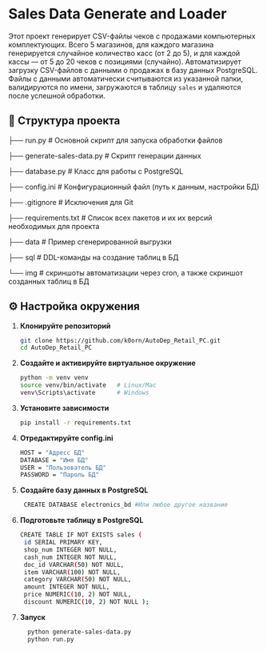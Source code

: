 # Sales Data Generate and Loader

Этот проект генерирует CSV-файлы чеков с продажами компьютерных комплектующих. Всего 5 магазинов, для каждого магазина генерируется случайное количество касс (от 2 до 5), и для каждой кассы — от 5 до 20 чеков с позициями (случайно).
Автоматизирует загрузку CSV-файлов с данными о продажах в базу данных PostgreSQL.  
Файлы с данными автоматически считываются из указанной папки, валидируются по имени, загружаются в таблицу `sales` и удаляются после успешной обработки.

## 📂 Структура проекта
├── run.py # Основной скрипт для запуска обработки файлов

├── generate-sales-data.py # Скрипт генерации данных

├── database.py # Класс для работы с PostgreSQL

├── config.ini # Конфигурационный файл (путь к данным, настройки БД)

├── .gitignore # Исключения для Git

├── requirements.txt  # Список всех пакетов и их их версий необходимых для проекта

├── data # Пример сгенерированной выгрузки

├── sql # DDL-команды на создание таблиц в БД

└── img # скриншоты автоматизации через cron, а также скриншот созданных таблиц в БД

## ⚙️ Настройка окружения
1. **Клонируйте репозиторий**
   ```bash
   git clone https://github.com/k0orn/AutoDep_Retail_PC.git
   cd AutoDep_Retail_PC
2. **Создайте и активируйте виртуальное окружение**
   ```bash
   python -m venv venv
   source venv/bin/activate   # Linux/Mac
   venv\Scripts\activate      # Windows
3. **Установите зависимости**
   ```bash
   pip install -r requirements.txt
4. **Отредактируйте config.ini**
   ```bash
   HOST = "Адресс БД"
   DATABASE = "Имя БД"
   USER = "Пользователь БД"
   PASSWORD = "Пароль БД"
5. **Создайте базу данных в PostgreSQL**
   ```bash
    CREATE DATABASE electronics_bd #Или любое другое название     
6. **Подготовьте таблицу в PostgreSQL**
   ```bash
   CREATE TABLE IF NOT EXISTS sales (
    id SERIAL PRIMARY KEY,
    shop_num INTEGER NOT NULL,
    cash_num INTEGER NOT NULL,
    doc_id VARCHAR(50) NOT NULL,
    item VARCHAR(100) NOT NULL,
    category VARCHAR(50) NOT NULL,
    amount INTEGER NOT NULL,
    price NUMERIC(10, 2) NOT NULL,
    discount NUMERIC(10, 2) NOT NULL );
7. **Запуск**
   ```bash
     python generate-sales-data.py
     python run.py
